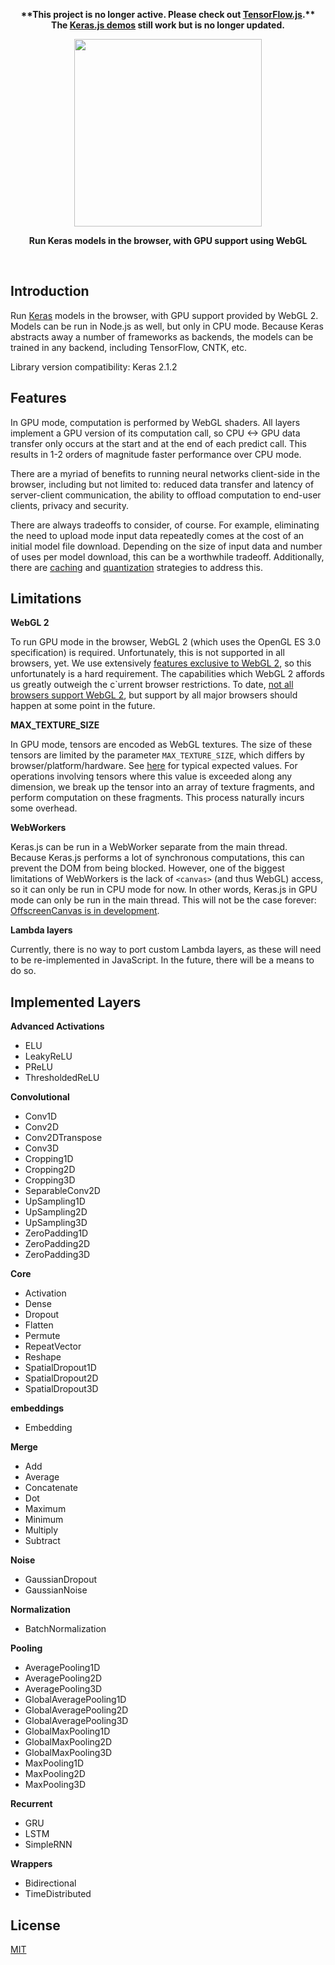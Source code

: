 <p align="center">
  <strong>**This project is no longer active. Please check out <a href="http://js.tensorflow.org">TensorFlow.js</a>.**<br/>The <a href="https://transcranial.github.io/keras-js">Keras.js demos</a> still work but is no longer updated.</strong>
</p>

<p align="center">
  <a href="https://transcranial.github.io/keras-js">
    <img src="https://cdn.rawgit.com/transcranial/keras-js/73aa4cca/assets/logo.svg" width="300px" />
  </a>
</p>

<p align="center">
  <strong>Run Keras models in the browser, with GPU support using WebGL</strong>
</p>

<br/>

## Introduction

Run [Keras](https://github.com/fchollet/keras) models in the browser, with GPU support provided by WebGL 2. Models can be run in Node.js as well, but only in CPU mode. Because Keras abstracts away a number of frameworks as backends, the models can be trained in any backend, including TensorFlow, CNTK, etc.

Library version compatibility: Keras 2.1.2

## Features

In GPU mode, computation is performed by WebGL shaders. All layers implement a GPU version of its computation call, so CPU <-> GPU data transfer only occurs at the start and at the end of each predict call. This results in 1-2 orders of magnitude faster performance over CPU mode.

There are a myriad of benefits to running neural networks client-side in the browser, including but not limited to: reduced data transfer and latency of server-client communication, the ability to offload computation to end-user clients, privacy and security.

There are always tradeoffs to consider, of course. For example, eliminating the need to upload mode input data repeatedly comes at the cost of an initial model file download. Depending on the size of input data and number of uses per model download, this can be a worthwhile tradeoff. Additionally, there are [caching](caching) and [quantization](conversion/#quantization) strategies to address this.

## Limitations

**WebGL 2**

To run GPU mode in the browser, WebGL 2 (which uses the OpenGL ES 3.0 specification) is required. Unfortunately, this is not supported in all browsers, yet. We use extensively [features exclusive to WebGL 2](https://webgl2fundamentals.org/webgl/lessons/webgl2-whats-new.html), so this unfortunately is a hard requirement. The capabilities which WebGL 2 affords us greatly outweigh the c`urrent browser restrictions. To date, [not all browsers support WebGL 2](https://caniuse.com/webgl2), but support by all major browsers should happen at some point in the future.

**MAX_TEXTURE_SIZE**

In GPU mode, tensors are encoded as WebGL textures. The size of these tensors are limited by the parameter `MAX_TEXTURE_SIZE`, which differs by browser/platform/hardware. See [here](http://webglstats.com/) for typical expected values. For operations involving tensors where this value is exceeded along any dimension, we break up the tensor into an array of texture fragments, and perform computation on these fragments. This process naturally incurs some overhead.

**WebWorkers**

Keras.js can be run in a WebWorker separate from the main thread. Because Keras.js performs a lot of synchronous computations, this can prevent the DOM from being blocked. However, one of the biggest limitations of WebWorkers is the lack of `<canvas>` (and thus WebGL) access, so it can only be run in CPU mode for now. In other words, Keras.js in GPU mode can only be run in the main thread. This will not be the case forever: [OffscreenCanvas is in development](https://caniuse.com/offscreencanvas).

**Lambda layers**

Currently, there is no way to port custom Lambda layers, as these will need to be re-implemented in JavaScript. In the future, there will be a means to do so.

## Implemented Layers

**Advanced Activations**

- ELU
- LeakyReLU
- PReLU
- ThresholdedReLU

**Convolutional**

- Conv1D
- Conv2D
- Conv2DTranspose
- Conv3D
- Cropping1D
- Cropping2D
- Cropping3D
- SeparableConv2D
- UpSampling1D
- UpSampling2D
- UpSampling3D
- ZeroPadding1D
- ZeroPadding2D
- ZeroPadding3D

**Core**

- Activation
- Dense
- Dropout
- Flatten
- Permute
- RepeatVector
- Reshape
- SpatialDropout1D
- SpatialDropout2D
- SpatialDropout3D

**embeddings**

- Embedding

**Merge**

- Add
- Average
- Concatenate
- Dot
- Maximum
- Minimum
- Multiply
- Subtract

**Noise**

- GaussianDropout
- GaussianNoise

**Normalization**

- BatchNormalization

**Pooling**

- AveragePooling1D
- AveragePooling2D
- AveragePooling3D
- GlobalAveragePooling1D
- GlobalAveragePooling2D
- GlobalAveragePooling3D
- GlobalMaxPooling1D
- GlobalMaxPooling2D
- GlobalMaxPooling3D
- MaxPooling1D
- MaxPooling2D
- MaxPooling3D

**Recurrent**

- GRU
- LSTM
- SimpleRNN

**Wrappers**

- Bidirectional
- TimeDistributed

## License

[MIT](https://github.com/transcranial/keras-js/blob/master/LICENSE)

